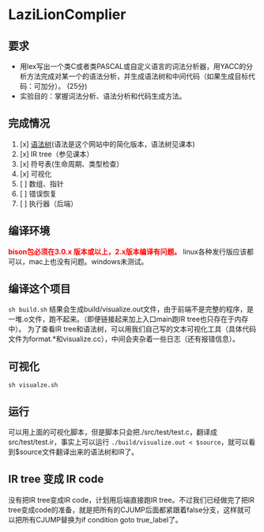 # LaziLionComplier
## 要求
- 用lex写出一个类C或者类PASCAL或自定义语言的词法分析器，用YACC的分析方法完成对某一个的语法分析，并生成语法树和中间代码（如果生成目标代码：可加分）。 (25分)
- 实验目的：掌握词法分析、语法分析和代码生成方法。 

## 完成情况
1. [x] [语法树](https://www.lysator.liu.se/c/ANSI-C-grammar-y.html)(语法是这个网站中的简化版本，语法树见课本)
2. [x] IR tree（参见课本）
3. [x] 符号表(生命周期、类型检查）
4. [x] 可视化
5. [ ] 数组、指针
6. [ ] 错误恢复
7. [ ] 执行器（后端）

## 编译环境
<b style="color:red">bison包必须在3.0.x 版本或以上，2.x版本编译有问题。</b>
linux各种发行版应该都可以，mac上也没有问题。windows未测试。
## 编译这个项目
```sh build.sh```
结果会生成build/visualize.out文件，由于前端不是完整的程序，是一堆.o文件，跑不起来。（即便链接起来加上入口main跑IR tree也只存在于内存中）。
为了查看IR tree和语法树，可以用我们自己写的文本可视化工具（具体代码文件为format.*和visualize.cc），中间会夹杂着一些日志（还有报错信息）。
## 可视化
```sh visualze.sh```
## 运行
可以用上面的可视化脚本，但是脚本只会把./src/test/test.c，翻译成src/test/test.ir，事实上可以运行
```./build/visualize.out < $source```，就可以看到$source文件翻译出来的语法树和IR了。

## IR tree 变成 IR code
没有把IR tree变成IR code，计划用后端直接跑IR tree。不过我们已经做完了把IR tree变成code的准备，就是把所有的CJUMP后面都紧跟着false分支，这样就可以把所有CJUMP替换为if condition goto true_label了。
